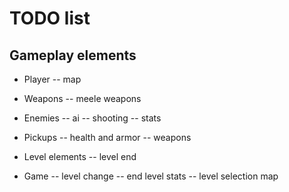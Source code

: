 # TODO list

## Gameplay elements

- Player
-- map

- Weapons
-- meele weapons

- Enemies
-- ai
-- shooting
-- stats

- Pickups
-- health and armor
-- weapons

- Level elements
-- level end

- Game
-- level change
-- end level stats
-- level selection map

